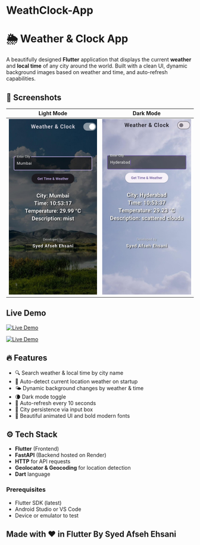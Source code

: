 # WeathClock-App

# 🌦️ Weather & Clock App

A beautifully designed **Flutter** application that displays the current **weather** and **local time** of any city around the world. 
Built with a clean UI, dynamic background images based on weather and time, and auto-refresh capabilities.

## 📸 Screenshots

| Light Mode | Dark Mode |
|------------|-----------|
| ![Light](https://github.com/SAfsehEhsani/WeathClock-App/blob/main/assets/screenshots/dark.jpg) | ![Dark](https://github.com/SAfsehEhsani/WeathClock-App/blob/main/assets/screenshots/light.jpg) |

## Live Demo

[![Live Demo](https://img.shields.io/badge/Live-Demo-blue?style=for-the-badge&logo=appveyor)](https://weather-and-clock-app.onrender.com)


[![Live Demo](https://img.shields.io/badge/Live-Demo-blue?style=for-the-badge)](https://weather-and-clock-app.onrender.com)


## 🔥 Features

- 🔍 Search weather & local time by city name
- 📍 Auto-detect current location weather on startup
- 🌤️ Dynamic background changes by weather & time
- 🌘 Dark mode toggle
- 🔄 Auto-refresh every 10 seconds
- 💾 City persistence via input box
- 🌆 Beautiful animated UI and bold modern fonts


## ⚙️ Tech Stack

- **Flutter** (Frontend)
- **FastAPI** (Backend hosted on Render)
- **HTTP** for API requests
- **Geolocator & Geocoding** for location detection
- **Dart** language

### Prerequisites

- Flutter SDK (latest)
- Android Studio or VS Code
- Device or emulator to test

## Made with ❤️ in Flutter By Syed Afseh Ehsani
